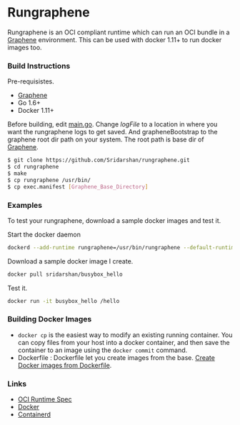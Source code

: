 # Rungraphene

Rungraphene is an OCI compliant runtime which can run an OCI bundle in a [Graphene] environment. This can be used with docker 1.11+ to run docker images too. 

### Build Instructions
Pre-requisistes.
  - [Graphene] 
  - Go 1.6+
  - Docker 1.11+
 
Before building, edit [main.go](main.go). Change *logFile*  to a location in where you want the rungraphene logs to get saved. And grapheneBootstrap to the graphene root dir path on your system. The root path is base dir of [Graphene].

```sh
$ git clone https://github.com/Sridarshan/rungraphene.git
$ cd rungraphene
$ make
$ cp rungraphene /usr/bin/
$ cp exec.manifest [Graphene_Base_Directory]
```

### Examples
To test your rungraphene, download a sample docker images and test it.

Start the docker daemon
```sh
dockerd --add-runtime rungraphene=/usr/bin/rungraphene --default-runtime rungraphene
```

Download a sample docker image I create. 
```sh
docker pull sridarshan/busybox_hello
```

Test it.
```sh
docker run -it busybox_hello /hello
```

### Building Docker Images
* `docker cp` is the easiest way to modify an existing running container. You can copy files from your host into a docker container, and then save the container to an image using the `docker commit` command.
* Dockerfile : Dockerfile let you create images from the base. [Create Docker images from Dockerfile](https://docs.docker.com/engine/reference/builder/ "Dockerfile").

### Links
* [OCI Runtime Spec](https://github.com/opencontainers/runtime-spec)
* [Docker](https://github.com/docker/docker)
* [Containerd](https://github.com/docker/containerd)

[//]: # (These are reference links used in the body of this note and get stripped out when the markdown processor does its job. There is no need to format nicely because it shouldn't be seen. Thanks SO - http://stackoverflow.com/questions/4823468/store-comments-in-markdown-syntax)
    
   [Graphene]: <https://github.com/oscarlab/graphene>
